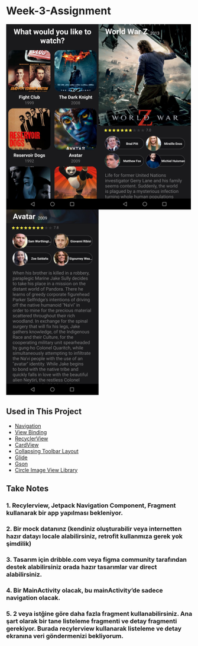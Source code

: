 # Week-3-Assignment

<img src="https://github.com/MrNirva/Patika-Pazarama-Bootcamp-Week-3-Task/blob/main/MoviesApp/s_1.jpg" align="left" height="500" width="250" >
<img src="https://github.com/MrNirva/Patika-Pazarama-Bootcamp-Week-3-Task/blob/main/MoviesApp/s_2.jpg" align="left" height="500" width="250" >
<img src="https://github.com/MrNirva/Patika-Pazarama-Bootcamp-Week-3-Task/blob/main/MoviesApp/s_3.jpg" height="500" width="250" >



## Used in This Project

* [Navigation](https://developer.android.com/guide/navigation)
* [View Binding](https://developer.android.com/topic/libraries/view-binding)
* [RecyclerView](https://developer.android.com/reference/androidx/recyclerview/widget/RecyclerView)
* [CardView](https://developer.android.com/jetpack/androidx/releases/cardview?hl=en)
* [Collapsing Toolbar Layout](https://developer.android.com/reference/com/google/android/material/appbar/CollapsingToolbarLayout)
* [Glide](https://github.com/bumptech/glide)
* [Gson](https://github.com/google/gson)
* [Circle Image View Library](https://github.com/hdodenhof/CircleImageView)

## Take Notes
### 1. Recylerview, Jetpack Navigation Component, Fragment kullanarak bir app yapılması bekleniyor.
### 2. Bir mock datanınz (kendiniz oluşturabilir veya internetten hazır datayı locale alabilirsiniz, retrofit kullanmıza gerek yok şimdilik)
### 3. Tasarım için dribble.com veya figma community tarafından destek alabilirsiniz orada hazır tasarımlar var direct alabilirsiniz.
### 4. Bir MainActivity olacak, bu mainActivity’de sadece navigation olacak.
### 5. 2 veya istğine göre daha fazla fragment kullanabilirsiniz. Ana şart olarak bir tane listeleme fragmenti ve detay fragmenti gerekiyor. Burada recylerview kullanarak listeleme ve detay ekranına veri göndermenizi bekliyorum.
